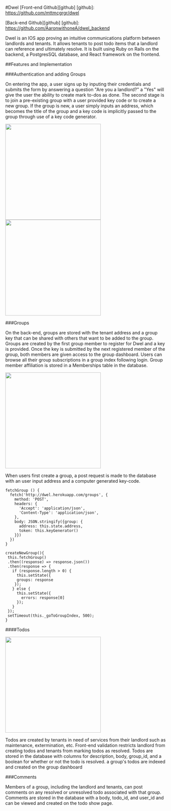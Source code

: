 #Dwel
[Front-end Github][github]
[github]: https://github.com/mttmcgrgr/dwel

[Back-end Github][github]
[github]: https://github.com/AaronwithoneA/dwel_backend

Dwel is an IOS app proving an intuitive communications platform between landlords and tenants.  It allows tenants to post todo items that a landlord can reference and ultimately resolve. It is built using Ruby on Rails on the backend, a PostgresSQL database, and React framework on the frontend.

##Features and Implementation

###Authentication and adding Groups

On entering the app, a user signs up by inputing their credentials and submits the form by answering a question "Are you a landlord?" a "Yes" will give the user the ability to
create mark to-dos as done. The second stage is to join a pre-existing group with a user provided key code or to create a new group. If the group is new, a user simply inputs an address, which becomes the title of the group and a key code is implicitly passed to the group through use of a key code generator.

<img src="https://github.com/mttmcgrgr/dwel/blob/master/docs/images/create_account.png" width="300">

<img src="https://github.com/mttmcgrgr/dwel/blob/master/docs/images/create_group.png" width="300">

###Groups

On the back-end, groups are stored with the tenant address and a group key that can be shared with others that want to be added to the group.  Groups are created by the first group member to register for Dwel and a key is provided.  Once the key is submitted by the next registered member of the group, both members are given access to the group dashboard.  Users can browse all their group subscriptions in a group index following login.  Group member affiliation is stored in a Memberships table in the database.  

<img src="https://github.com/mttmcgrgr/dwel/blob/master/docs/images/groups_index.png" width="300">

When users first create a group, a post request is made to the database with an user input address and a computer generated key-code.  

```
fetchGroup () {
  fetch('http://dwel.herokuapp.com/groups', {
    method: 'POST',
    headers: {
      'Accept': 'application/json',
      'Content-Type': 'application/json',
    },
    body: JSON.stringify({group: {
      address: this.state.address,
      token: this.keyGenerator()
    }})
  })
}

createNewGroup(){
 this.fetchGroup()
 .then((response) => response.json())
 .then(response => {
   if (response.length > 0) {
     this.setState({
     groups: response
    });
   } else {
     this.setState({
       errors: response[0]
     });
   }
 });
 setTimeout(this._goToGroupIndex, 500);
}
```

####Todos

<img src="https://github.com/mttmcgrgr/dwel/blob/master/docs/images/todos_form.png" width="300">

Todos are created by tenants in need of services from their landlord such as maintenance, extermination, etc.  Front-end validation restricts landlord from creating todos and tenants from marking todos as resolved.  Todos are stored in the database with columns for description, body, group_id, and a boolean for whether or not the todo is resolved.  a group's todos are indexed and created on the group dashboard

###Comments


Members of a group, including the landlord and tenants, can post comments on any resolved or unresolved todo associated with that group.  Comments are stored in the database with a body, todo_id, and user_id and can be viewed and created on the todo show page.  
